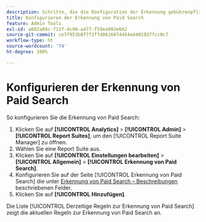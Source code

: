```yaml
---
description: Schritte, die die Konfiguration der Erkennung gebührenpflichtiger Suchvorgänge beschreiben.
title: Konfigurieren der Erkennung von Paid Search
feature: Admin Tools
exl-id: a602a84c-f12f-4c98-a477-f59ea993e662
source-git-commit: ce7f953b8f7f1f7d0616074454e4401937fcc0c7
workflow-type: ht
source-wordcount: '74'
ht-degree: 100%

---
```


# Konfigurieren der Erkennung von Paid Search

So konfigurieren Sie die Erkennung von Paid Search:

1. Klicken Sie auf **[!UICONTROL Analytics]** > **[!UICONTROL Admin]** > **[!UICONTROL Report Suites]**, um den [!UICONTROL Report Suite Manager] zu öffnen.
1. Wählen Sie eine Report Suite aus.
1. Klicken Sie auf **[!UICONTROL Einstellungen bearbeiten]** > **[!UICONTROL Allgemein]** > **[!UICONTROL Erkennung von Paid Search]**.
1. Konfigurieren Sie auf der Seite [!UICONTROL Erkennung von Paid Search] die unter [Erkennung von Paid Search – Beschreibungen](/help/admin/admin/c-manage-report-suites/c-edit-report-suites/general/paid-search-detection/paid-search-detection.md#section_0C2CFA0AF77B47098BE37CB024665D0D) beschriebenen Felder.
1. Klicken Sie auf **[!UICONTROL Hinzufügen]**.

Die Liste [!UICONTROL Derzeitige Regeln zur Erkennung von Paid Search] zeigt die aktuellen Regeln zur Erkennung von Paid Search an.
